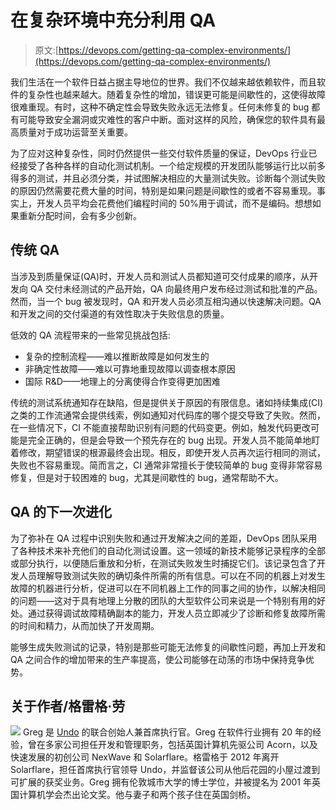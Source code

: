 # 在复杂环境中充分利用 QA

> 原文:[https://devops.com/getting-qa-complex-environments/](https://devops.com/getting-qa-complex-environments/)

我们生活在一个软件日益占据主导地位的世界。我们不仅越来越依赖软件，而且软件的复杂性也越来越大。随着复杂性的增加，错误更可能是间歇性的，这使得故障很难重现。有时，这种不确定性会导致失败永远无法修复。任何未修复的 bug 都有可能导致安全漏洞或灾难性的客户中断。面对这样的风险，确保您的软件具有最高质量对于成功运营至关重要。

为了应对这种复杂性，同时仍然提供一些交付软件质量的保证，DevOps 行业已经接受了各种各样的自动化测试机制。一个给定规模的开发团队能够运行比以前多得多的测试，并且必须分类，并试图解决相应的大量测试失败。诊断每个测试失败的原因仍然需要花费大量的时间，特别是如果问题是间歇性的或者不容易重现。事实上，开发人员平均会花费他们编程时间的 50%用于调试，而不是编码。想想如果重新分配时间，会有多少创新。

## **传统 QA**

当涉及到质量保证(QA)时，开发人员和测试人员都知道可交付成果的顺序，从开发向 QA 交付未经测试的产品开始，QA 向最终用户发布经过测试和批准的产品。然而，当一个 bug 被发现时，QA 和开发人员必须互相沟通以快速解决问题。QA 和开发之间的交付渠道的有效性取决于失败信息的质量。

低效的 QA 流程带来的一些常见挑战包括:

*   复杂的控制流程——难以推断故障是如何发生的
*   非确定性故障——难以可靠地重现故障以调查根本原因
*   国际 R&D——地理上的分离使得合作变得更加困难

传统的测试系统通知存在缺陷，但是提供关于原因的有限信息。诸如持续集成(CI)之类的工作流通常会提供线索，例如通知对代码库的哪个提交导致了失败。然而，在一些情况下，CI 不能直接帮助识别有问题的代码变更。例如，触发代码更改可能是完全正确的，但是会导致一个预先存在的 bug 出现。开发人员不能简单地盯着修改，期望错误的根源最终会出现。相反，即使开发人员再次运行相同的测试，失败也不容易重现。简而言之，CI 通常非常擅长于使较简单的 bug 变得非常容易修复，但是对于较困难的 bug，尤其是间歇性的 bug，通常帮助不大。

## **QA 的下一次进化**

为了弥补在 QA 过程中识别失败和通过开发解决之间的差距，DevOps 团队采用了各种技术来补充他们的自动化测试设置。这一领域的新技术能够记录程序的全部或部分执行，以便随后重放和分析，在测试失败发生时捕捉它们。该记录包含了开发人员理解导致测试失败的确切条件所需的所有信息。可以在不同的机器上对发生故障的机器进行分析，促进可以在不同机器上工作的同事之间的协作，以解决相同的问题——这对于具有地理上分散的团队的大型软件公司来说是一个特别有用的好处。通过获得调试故障精确副本的能力，开发人员立即减少了诊断和修复故障所需的时间和精力，从而加快了开发周期。

能够生成失败测试的记录，特别是那些可能无法修复的间歇性问题，再加上开发和 QA 之间合作的增加带来的生产率提高，使公司能够在动荡的市场中保持竞争优势。

## 关于作者/格雷格·劳

![](../Images/dad91d06537a7cca8cdf512f8991c0a0.png) Greg 是 [Undo](http://www.undo.io/) 的联合创始人兼首席执行官。Greg 在软件行业拥有 20 年的经验，曾在多家公司担任开发和管理职务，包括英国计算机先驱公司 Acorn，以及快速发展的初创公司 NexWave 和 Solarflare。格雷格于 2012 年离开 Solarflare，担任首席执行官领导 Undo，并监督该公司从他后花园的小屋过渡到可扩展的获奖业务。Greg 拥有伦敦城市大学的博士学位，并被提名为 2001 年英国计算机学会杰出论文奖。他与妻子和两个孩子住在英国剑桥。